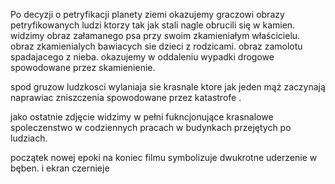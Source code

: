 Po decyzji o petryfikacji planety ziemi okazujemy graczowi obrazy petryfikowanych ludzi ktorzy tak jak stali nagle obrucili się w kamien. widzimy obraz załamanego psa przy swoim zkamieniałym właścicielu. obraz zkamienialych bawiacych sie dzieci z rodzicami. obraz zamolotu spadajacego z nieba. okazujemy w oddaleniu wypadki drogowe spowodowane przez skamienienie. 

spod gruzow ludzkosci wylaniaja sie krasnale ktore jak jeden mąż zaczynają naprawiac zniszczenia spowodowane przez katastrofe .

jako ostatnie zdjęcie widzimy w pełni fukncjonujące krasnalowe spoleczenstwo w codziennych pracach w budynkach przejętych po ludziach.

początek nowej epoki na koniec filmu symbolizuje dwukrotne uderzenie w bęben. i ekran czernieje